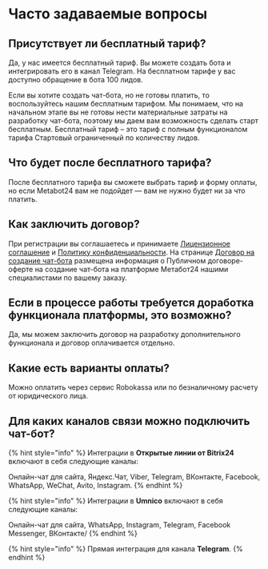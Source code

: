 # Часто задаваемые вопросы

## Присутствует ли бесплатный тариф?

Да, у нас имеется бесплатный тариф. Вы можете создать бота и интегрировать его в канал Telegram. На бесплатном тарифе у вас доступно обращение в бота 100 лидов. 

Если вы хотите создать чат-бота, но не готовы платить, то воспользуйтесь нашим бесплатным тарифом. Мы понимаем, что на начальном этапе вы не готовы нести материальные затраты на разработку чат-бота, поэтому мы даем вам возможность сделать старт бесплатным. Бесплатный тариф – это тариф с полным функционалом тарифа Стартовый ограниченный по количеству лидов.

## Что будет после бесплатного тарифа?

После бесплатного тарифа вы сможете выбрать тариф и форму оплаты, но если Metabot24 вам не подойдет — вам не нужно будет ни за что платить.

## Как заключить договор?

При регистрации вы соглашаетесь и принимаете [Лицензионное соглашение](https://app.metabot24.com/terms) и [Политику конфиденциальности](https://app.metabot24.com/policy).  На странице [Договор на создание чат-бота](https://app.metabot24.com/developer-offer) размещена информация о Публичном договоре-оферте на создание чат-бота на платформе Метабот24 нашими специалистами по вашему заказу.

## Если в процессе работы требуется доработка функционала платформы, это возможно?

Да, мы можем заключить договор на разработку дополнительного функционала и договор оплачивается отдельно.

## Какие есть варианты оплаты?

Можно оплатить через сервис Robokassa или по безналичному расчету от юридического лица.

## Для каких каналов связи можно подключить чат-бот?

{% hint style="info" %}
Интеграции в **Открытые линии от Bitrix24** включают в себя следующие каналы:

Онлайн-чат для сайта, Яндекс.Чат, Viber, Telegram, ВКонтакте, Facebook, WhatsApp, WeChat, Avito, Instagram.
{% endhint %}

{% hint style="info" %}
Интеграции в **Umnico** включают в себя следующие каналы:

Онлайн-чат для сайта, WhatsApp, Instagram, Telegram, Facebook Messenger, ВКонтакте/
{% endhint %}

{% hint style="info" %}
Прямая интеграция для канала **Telegram**.
{% endhint %}

